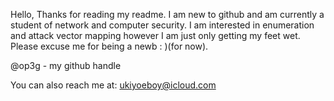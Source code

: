 Hello, Thanks for reading my readme.
I am new to github and am currently a student of network and computer security.
I am interested in enumeration and attack vector mapping however I am just only getting my feet wet.
Please excuse me for being a newb : )(for now).

@op3g - my github handle

You can also reach me at:
ukiyoeboy@icloud.com

<!---
op3g/op3g is a ✨ special ✨ repository because its `README.md` (this file) appears on your GitHub profile.
You can click the Preview link to take a look at your changes.
--->
